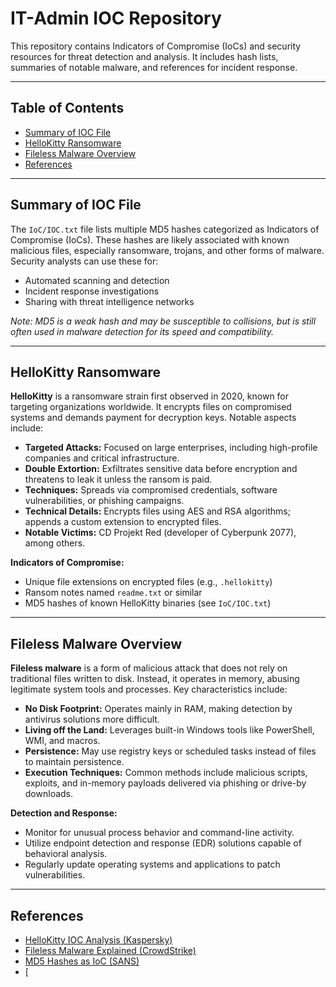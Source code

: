 # IT-Admin IOC Repository

This repository contains Indicators of Compromise (IoCs) and security resources for threat detection and analysis. It includes hash lists, summaries of notable malware, and references for incident response.

---

## Table of Contents

- [Summary of IOC File](#summary-of-ioc-file)
- [HelloKitty Ransomware](#hellokitty-ransomware)
- [Fileless Malware Overview](#fileless-malware-overview)
- [References](#references)

---

## Summary of IOC File

The `IoC/IOC.txt` file lists multiple MD5 hashes categorized as Indicators of Compromise (IoCs). These hashes are likely associated with known malicious files, especially ransomware, trojans, and other forms of malware. Security analysts can use these for:

- Automated scanning and detection
- Incident response investigations
- Sharing with threat intelligence networks

_Note: MD5 is a weak hash and may be susceptible to collisions, but is still often used in malware detection for its speed and compatibility._

---

## HelloKitty Ransomware

**HelloKitty** is a ransomware strain first observed in 2020, known for targeting organizations worldwide. It encrypts files on compromised systems and demands payment for decryption keys. Notable aspects include:

- **Targeted Attacks:** Focused on large enterprises, including high-profile companies and critical infrastructure.
- **Double Extortion:** Exfiltrates sensitive data before encryption and threatens to leak it unless the ransom is paid.
- **Techniques:** Spreads via compromised credentials, software vulnerabilities, or phishing campaigns.
- **Technical Details:** Encrypts files using AES and RSA algorithms; appends a custom extension to encrypted files.
- **Notable Victims:** CD Projekt Red (developer of Cyberpunk 2077), among others.

**Indicators of Compromise:**  
- Unique file extensions on encrypted files (e.g., `.hellokitty`)
- Ransom notes named `readme.txt` or similar
- MD5 hashes of known HelloKitty binaries (see `IoC/IOC.txt`)

---

## Fileless Malware Overview

**Fileless malware** is a form of malicious attack that does not rely on traditional files written to disk. Instead, it operates in memory, abusing legitimate system tools and processes. Key characteristics include:

- **No Disk Footprint:** Operates mainly in RAM, making detection by antivirus solutions more difficult.
- **Living off the Land:** Leverages built-in Windows tools like PowerShell, WMI, and macros.
- **Persistence:** May use registry keys or scheduled tasks instead of files to maintain persistence.
- **Execution Techniques:** Common methods include malicious scripts, exploits, and in-memory payloads delivered via phishing or drive-by downloads.

**Detection and Response:**
- Monitor for unusual process behavior and command-line activity.
- Utilize endpoint detection and response (EDR) solutions capable of behavioral analysis.
- Regularly update operating systems and applications to patch vulnerabilities.

---

## References

- [HelloKitty IOC Analysis (Kaspersky)](https://securelist.com/the-hellokitty-ransomware-family/104491/)
- [Fileless Malware Explained (CrowdStrike)](https://www.crowdstrike.com/cybersecurity-101/malware/fileless-malware/)
- [MD5 Hashes as IoC (SANS)](https://www.sans.org/blog/using-md5-hashes-for-detection/)
- [
